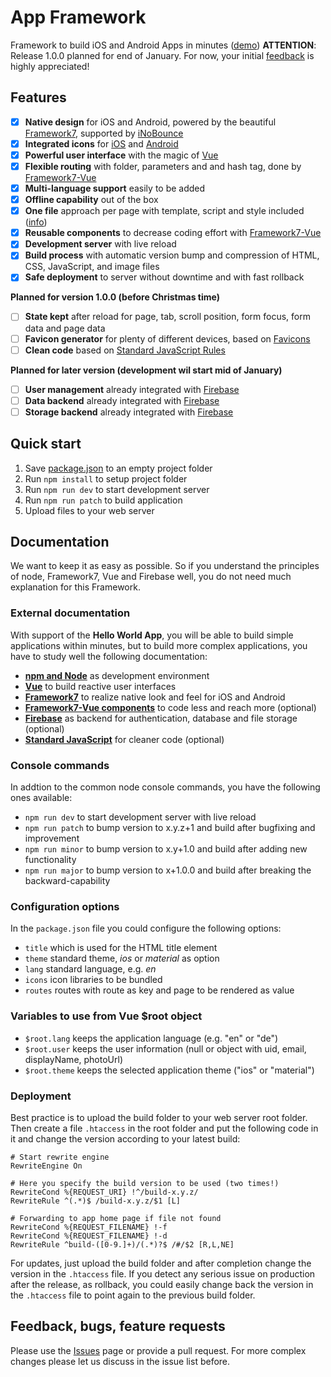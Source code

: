 # App Framework
Framework to build iOS and Android Apps in minutes ([demo](http://app-framework.scriptpilot.de/))
**ATTENTION**: Release 1.0.0 planned for end of January. For now, your initial [feedback](https://github.com/scriptPilot/app-framework/issues/1) is highly appreciated!

## Features
- [x] **Native design** for iOS and Android, powered by the beautiful [Framework7](http://framework7.io/), supported by [iNoBounce](https://github.com/lazd/iNoBounce)
- [x] **Integrated icons** for [iOS](https://github.com/nolimits4web/Framework7-Icons) and [Android](https://material.io/icons/) 
- [x] **Powerful user interface** with the magic of [Vue](https://vuejs.org/)
- [x] **Flexible routing** with folder, parameters and and hash tag, done by [Framework7-Vue](https://github.com/nolimits4web/Framework7-Vue)
- [x] **Multi-language support** easily to be added
- [x] **Offline capability** out of the box
- [x] **One file** approach per page with template, script and style included ([info](https://vuejs.org/v2/guide/single-file-components.html))
- [x] **Reusable components** to decrease coding effort with [Framework7-Vue](https://github.com/nolimits4web/Framework7-Vue)
- [x] **Development server** with live reload
- [x] **Build process** with automatic version bump and compression of HTML, CSS, JavaScript, and image files
- [x] **Safe deployment** to server without downtime and with fast rollback

**Planned for version 1.0.0 (before Christmas time)**
- [ ] **State kept** after reload for page, tab, scroll position, form focus, form data and page data
- [ ] **Favicon generator** for plenty of different devices, based on [Favicons](https://github.com/haydenbleasel/favicons) 
- [ ] **Clean code** based on [Standard JavaScript Rules](http://standardjs.com/)

**Planned for later version (development wil start mid of January)**
- [ ] **User management** already integrated with [Firebase](https://firebase.google.com/)
- [ ] **Data backend** already integrated with [Firebase](https://firebase.google.com/)
- [ ] **Storage backend** already integrated with [Firebase](https://firebase.google.com/)

## Quick start
1. Save [package.json](https://raw.githubusercontent.com/scriptPilot/app-framework/master/hello-world-app/package.json) to an empty project folder
2. Run `npm install` to setup project folder
3. Run `npm run dev` to start development server
4. Run `npm run patch` to build application
5. Upload files to your web server

## Documentation
We want to keep it as easy as possible. So if you understand the principles of node, Framework7, Vue and Firebase well, you do not need much explanation for this Framework.

### External documentation
With support of the **Hello World App**, you will be able to build simple applications within minutes, but to build more complex applications, you have to study well the following documentation:
- **[npm and Node](https://docs.npmjs.com/getting-started/what-is-npm)** as development environment
- **[Vue](https://vuejs.org/)** to build reactive user interfaces
- **[Framework7](http://framework7.io/)** to realize native look and feel for iOS and Android
- **[Framework7-Vue components](https://github.com/nolimits4web/Framework7-Vue)** to code less and reach more (optional)
- **[Firebase](https://firebase.google.com/docs/web/setup)** as backend for authentication, database and file storage (optional)
- **[Standard JavaScript](http://standardjs.com/rules.html)** for cleaner code (optional)

### Console commands
In addtion to the common node console commands, you have the following ones available:
* `npm run dev` to start development server with live reload
* `npm run patch` to bump version to x.y.z+1 and build after bugfixing and improvement
* `npm run minor` to bump version to x.y+1.0 and build after adding new functionality
* `npm run major` to bump version to x+1.0.0 and build after breaking the backward-capability

### Configuration options
In the `package.json` file you could configure the following options:
* `title` which is used for the HTML title element
* `theme` standard theme, *ios* or *material* as option
* `lang` standard language, e.g. *en*
* `icons` icon libraries to be bundled
* `routes` routes with route as key and page to be rendered as value

### Variables to use from Vue $root object
* `$root.lang` keeps the application language (e.g. "en" or "de")
* `$root.user` keeps the user information (null or object with uid, email, displayName, photoUrl)
* `$root.theme` keeps the selected application theme ("ios" or "material")

### Deployment
Best practice is to upload the build folder to your web server root folder. Then create a file `.htaccess` in the root folder and put the following code in it and change the version according to your latest build:

  ```
  # Start rewrite engine
  RewriteEngine On

  # Here you specify the build version to be used (two times!)
  RewriteCond %{REQUEST_URI} !^/build-x.y.z/
  RewriteRule ^(.*)$ /build-x.y.z/$1 [L]

  # Forwarding to app home page if file not found
  RewriteCond %{REQUEST_FILENAME} !-f
  RewriteCond %{REQUEST_FILENAME} !-d
  RewriteRule ^build-([0-9.]+)/(.*)?$ /#/$2 [R,L,NE] 
  ```
For updates, just upload the build folder and after completion change the version in the `.htaccess` file. If you detect any serious issue on production after the release, as rollback, you could easily change back the version in the `.htaccess` file to point again to the previous build folder.

## Feedback, bugs, feature requests
Please use the [Issues](https://github.com/scriptPilot/app-framework/issues) page or provide a pull request. For more complex changes please let us discuss in the issue list before.
